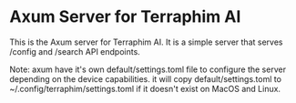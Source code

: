 Axum Server for Terraphim AI
============================
This is the Axum server for Terraphim AI. It is a simple server that serves /config and /search API endpoints.

Note: axum have it's own default/settings.toml file to configure the server depending on the device capabilities. 
it will copy default/settings.toml to ~/.config/terraphim/settings.toml if it doesn't exist on MacOS and Linux. 